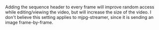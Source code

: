 Adding the sequence header to every frame will improve random access while editing/viewing the video, but will increase the size of the video.  I don't believe this setting applies to mjpg-streamer, since it is sending an image frame-by-frame.
